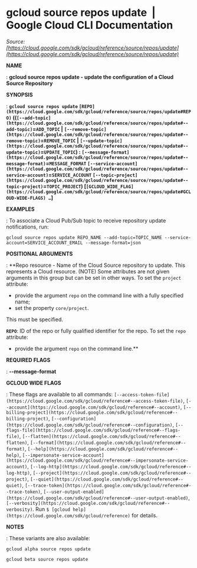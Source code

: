 # gcloud source repos update  |  Google Cloud CLI Documentation

*Source: [https://cloud.google.com/sdk/gcloud/reference/source/repos/update](https://cloud.google.com/sdk/gcloud/reference/source/repos/update)*

**NAME**

: **gcloud source repos update - update the configuration of a Cloud Source Repository**

**SYNOPSIS**

: **`gcloud source repos update` `[REPO](https://cloud.google.com/sdk/gcloud/reference/source/repos/update#REPO)` ((`[--add-topic](https://cloud.google.com/sdk/gcloud/reference/source/repos/update#--add-topic)`=`ADD_TOPIC` | `[--remove-topic](https://cloud.google.com/sdk/gcloud/reference/source/repos/update#--remove-topic)`=`REMOVE_TOPIC` | `[--update-topic](https://cloud.google.com/sdk/gcloud/reference/source/repos/update#--update-topic)`=`UPDATE_TOPIC`) : `[--message-format](https://cloud.google.com/sdk/gcloud/reference/source/repos/update#--message-format)`=`MESSAGE_FORMAT` `[--service-account](https://cloud.google.com/sdk/gcloud/reference/source/repos/update#--service-account)`=`SERVICE_ACCOUNT` `[--topic-project](https://cloud.google.com/sdk/gcloud/reference/source/repos/update#--topic-project)`=`TOPIC_PROJECT`) [`[GCLOUD_WIDE_FLAG](https://cloud.google.com/sdk/gcloud/reference/source/repos/update#GCLOUD-WIDE-FLAGS) …`]**

**EXAMPLES**

: To associate a Cloud Pub/Sub topic to receive repository update notifications,
run:

```
gcloud source repos update REPO_NAME --add-topic=TOPIC_NAME --service-account=SERVICE_ACCOUNT_EMAIL --message-format=json
```

**POSITIONAL ARGUMENTS**

: **Repo resource - Name of the Cloud Source repository to update. This represents a
Cloud resource. (NOTE) Some attributes are not given arguments in this group but
can be set in other ways.
To set the `project` attribute:

- provide the argument `repo` on the command line with a fully
specified name;
- set the property `core/project`.

This must be specified.

**`REPO`**:
ID of the repo or fully qualified identifier for the repo.
To set the `repo` attribute:

- provide the argument `repo` on the command line.**

**REQUIRED FLAGS**

: **--message-format**

**GCLOUD WIDE FLAGS**

: These flags are available to all commands: `[--access-token-file](https://cloud.google.com/sdk/gcloud/reference#--access-token-file)`,
`[--account](https://cloud.google.com/sdk/gcloud/reference#--account)`, `[--billing-project](https://cloud.google.com/sdk/gcloud/reference#--billing-project)`,
`[--configuration](https://cloud.google.com/sdk/gcloud/reference#--configuration)`,
`[--flags-file](https://cloud.google.com/sdk/gcloud/reference#--flags-file)`,
`[--flatten](https://cloud.google.com/sdk/gcloud/reference#--flatten)`, `[--format](https://cloud.google.com/sdk/gcloud/reference#--format)`, `[--help](https://cloud.google.com/sdk/gcloud/reference#--help)`, `[--impersonate-service-account](https://cloud.google.com/sdk/gcloud/reference#--impersonate-service-account)`,
`[--log-http](https://cloud.google.com/sdk/gcloud/reference#--log-http)`,
`[--project](https://cloud.google.com/sdk/gcloud/reference#--project)`, `[--quiet](https://cloud.google.com/sdk/gcloud/reference#--quiet)`, `[--trace-token](https://cloud.google.com/sdk/gcloud/reference#--trace-token)`, `[--user-output-enabled](https://cloud.google.com/sdk/gcloud/reference#--user-output-enabled)`,
`[--verbosity](https://cloud.google.com/sdk/gcloud/reference#--verbosity)`.
Run `$ [gcloud help](https://cloud.google.com/sdk/gcloud/reference)` for details.

**NOTES**

: These variants are also available:

```
gcloud alpha source repos update
```

```
gcloud beta source repos update
```